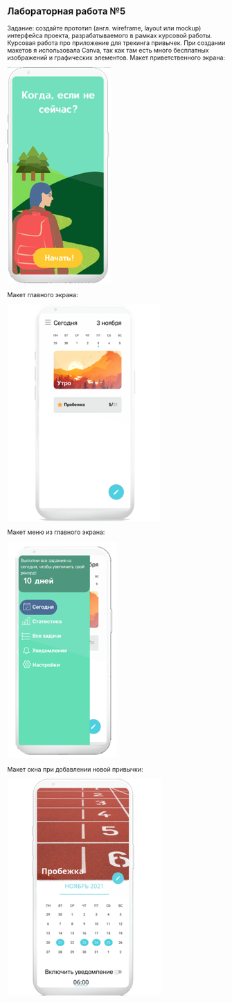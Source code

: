## Лабораторная работа №5 
Задание: создайте прототип (англ. wireframe, layout или mockup) интерфейса проекта, разрабатываемого в рамках курсовой работы. 
Курсовая работа про приложение для трекинга привычек. При создании макетов я использовала Canva, так как там есть много бесплатных изображений и графических элементов.
Макет приветственного экрана:

<img src="Приветствие.png" height="500">

Макет главного экрана:

<img src="Главный_экран.png" height="500">

Макет меню из главного экрана:

<img src="Меню.png" height="500">

Макет окна при добавлении новой привычки:

<img src="Привычка.png" height="500">
